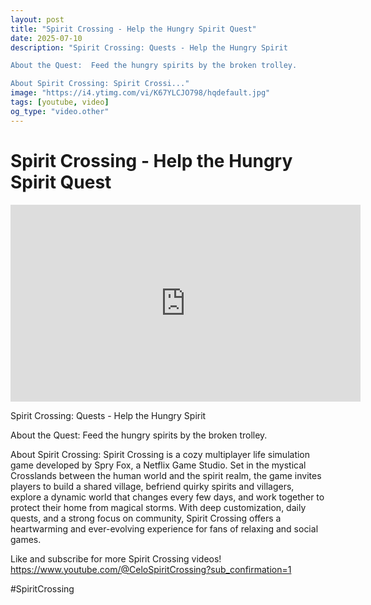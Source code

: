 ```yaml
---
layout: post
title: "Spirit Crossing - Help the Hungry Spirit Quest"
date: 2025-07-10
description: "Spirit Crossing: Quests - Help the Hungry Spirit

About the Quest:  Feed the hungry spirits by the broken trolley.

About Spirit Crossing: Spirit Crossi..."
image: "https://i4.ytimg.com/vi/K67YLCJO798/hqdefault.jpg"
tags: [youtube, video]
og_type: "video.other"
---
```


<script type="application/ld+json">
{
  "@context": "http://schema.org",
  "@type": "VideoObject",
  "name": "Spirit Crossing - Help the Hungry Spirit Quest",
  "description": "Spirit Crossing: Quests - Help the Hungry Spirit\n\nAbout the Quest:  Feed the hungry spirits by the broken trolley.\n\nAbout Spirit Crossing: Spirit Crossing is a cozy multiplayer life simulation game developed by Spry Fox, a Netflix Game Studio. Set in the mystical Crosslands between the human world and the spirit realm, the game invites players to build a shared village, befriend quirky spirits and villagers, explore a dynamic world that changes every few days, and work together to protect their home from magical storms. With deep customization, daily quests, and a strong focus on community, Spirit Crossing offers a heartwarming and ever-evolving experience for fans of relaxing and social games.\n\nLike and subscribe for more Spirit Crossing videos! https://www.youtube.com/@CeloSpiritCrossing?sub_confirmation=1\n\n#SpiritCrossing",
  "thumbnailUrl": "https://i4.ytimg.com/vi/K67YLCJO798/hqdefault.jpg",
  "uploadDate": "2025-07-10T21:48:58",
  "embedUrl": "https://www.youtube.com/embed/K67YLCJO798",
  "publisher": {
    "@type": "Person",
    "name": "Celo Zaga"
  },
  "mainEntityOfPage": {
    "@type": "WebPage",
    "@id": "https://celozaga.github.io/2025/07/10/spirit-crossing---help-the-hungry-spirit-quest-K67YLCJO798.html"
  },
  "duration": "PT0M0S"
}
</script>

<script type="application/ld+json">
{
  "@context": "http://schema.org",
  "@type": "BlogPosting",
  "headline": "Spirit Crossing - Help the Hungry Spirit Quest",
  "image": "https://i4.ytimg.com/vi/K67YLCJO798/hqdefault.jpg",
  "publisher": {
    "@type": "Person",
    "name": "Celo Zaga"
  },
  "url": "https://celozaga.github.io/2025/07/10/spirit-crossing---help-the-hungry-spirit-quest-K67YLCJO798.html",
  "datePublished": "2025-07-10T21:48:58",
  "dateCreated": "2025-07-10T21:48:58",
  "dateModified": "2025-07-10T21:48:58",
  "description": "Spirit Crossing: Quests - Help the Hungry Spirit\n\nAbout the Quest:  Feed the hungry spirits by the broken trolley.\n\nAbout Spirit Crossing: Spirit Crossi...",
  "author": {
    "@type": "Person",
    "name": "Celo Zaga"
  },
  "mainEntityOfPage": {
    "@type": "WebPage",
    "@id": "https://celozaga.github.io/2025/07/10/spirit-crossing---help-the-hungry-spirit-quest-K67YLCJO798.html"
  }
}
</script>

<h1 class="youtube-post-title">Spirit Crossing - Help the Hungry Spirit Quest</h1>

<iframe width="560" height="315" src="https://www.youtube.com/embed/K67YLCJO798" class="youtube-post-embed" frameborder="0" allowfullscreen></iframe>

<p class="youtube-post-description">Spirit Crossing: Quests - Help the Hungry Spirit

About the Quest:  Feed the hungry spirits by the broken trolley.

About Spirit Crossing: Spirit Crossing is a cozy multiplayer life simulation game developed by Spry Fox, a Netflix Game Studio. Set in the mystical Crosslands between the human world and the spirit realm, the game invites players to build a shared village, befriend quirky spirits and villagers, explore a dynamic world that changes every few days, and work together to protect their home from magical storms. With deep customization, daily quests, and a strong focus on community, Spirit Crossing offers a heartwarming and ever-evolving experience for fans of relaxing and social games.

Like and subscribe for more Spirit Crossing videos! https://www.youtube.com/@CeloSpiritCrossing?sub_confirmation=1

#SpiritCrossing</p>
